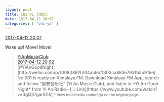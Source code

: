 ```yaml
---
layout: post
title: CHI Yi (池忆)
date: 2017-04-12 20:07
categories: [ 'chi-yi' ]
---
```


<div class="weibo-info">
  <a href="http://weibo.com/6117581836/EEcg99Gza">2017-04-12 20:07</a>
</div>

Wake up! Move! Move!

<!-- more -->

> <div class="weibo-post-name">
>   <a href="http://weibo.com/u/6094546964">YiAnMusicClub</a>
> </div>
> <div class="weibo-info">
>   <a href="http://weibo.com/6094546964/EEce43WSt">2017-04-12 20:02</a>
> </div>
> [#YiAnGoodNight](http://weibo.com/p/10080892b104a59bff303ca883e7931b5b916e) No.001 is ready on Ximalaya FM. Download Ximalaya FM App, search and follow “易安音乐社” (Yi An Music Club), and listen to *Yi An Good Night* from Yi An Radio~ [❏ Link](https://www.youtube.com/watch?v=dgQ37garSGk)  
> <small>* View multimedia content(s) on the original page.</small>
